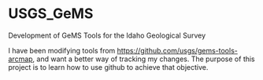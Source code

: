 # USGS_GeMS
Development of GeMS Tools for the Idaho Geological Survey

I have been modifying tools from https://github.com/usgs/gems-tools-arcmap, and want a better way of tracking my changes.
The purpose of this project is to learn how to use github to achieve that objective.
